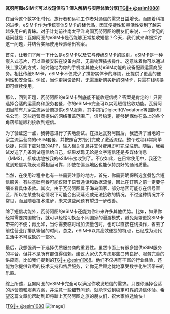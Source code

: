 **瓦努阿图eSIM卡可以收短信吗？深入解析与实际体验分享[[TG💪+ @esim1088](https://t.me/s/esim1088)]**

在当今这个数字化时代，旅行者和远程工作者对通信的需求日益增长。而随着科技的进步，eSIM卡作为传统实体SIM卡的替代品，因其便捷性和灵活性受到了越来越多用户的青睐。对于计划前往南太平洋岛国瓦努阿图的朋友们来说，一个常见的疑问就是：瓦努阿图的eSIM卡是否能够正常接收短信？今天，我们就来详细探讨这一问题，并结合实际使用经验给出答案。

首先，让我们了解一下什么是eSIM卡以及它与传统SIM卡的区别。eSIM卡是一种嵌入式芯片，可以直接安装在设备内部，无需物理插拔操作。这意味着你可以通过线上激活的方式，随时随地为你的手机或其他支持eSIM功能的设备配置运营商服务。相比传统SIM卡，eSIM卡不仅减少了携带实体卡的麻烦，还提供了更高的便利性和安全性。例如，当你更换设备时，无需重新购买新的SIM卡，只需在线切换即可继续使用。

那么，回到正题，瓦努阿图的eSIM卡到底能不能收短信呢？答案是肯定的！只要选择合适的运营商和服务套餐，你的eSIM卡完全可以实现短信接收功能。瓦努阿图目前有几家主流运营商提供eSIM服务，其中包括Digicel和Vodafone等国际知名公司。这些运营商提供的网络覆盖范围广，信号稳定，能够确保你在岛上的各个角落都能顺利接收到短信。

为了验证这一点，我特意进行了实地测试。在抵达瓦努阿图后，我选择了当地的一家主流运营商的eSIM套餐，并按照官方指引完成了激活流程。整个过程非常简单快捷，只需下载对应的APP，输入相关信息并支付费用即可完成注册。随后，我尝试发送了几条测试短信给自己，结果发现无论是文字短信还是多媒体消息（MMS），都成功地被我的eSIM卡接收到了。不仅如此，在日常使用中，我还注意到短信功能表现得相当可靠，即使在偏远地区也能保持良好的通讯质量。

当然，在使用过程中也有一些需要注意的地方。首先，你需要确保所选套餐包含短信服务。有些基础套餐可能仅限于语音通话和数据流量，因此在订购之前一定要仔细查看具体条款。其次，由于瓦努阿图属于海岛国家，部分地区可能存在信号盲区，所以在某些特定情况下可能会出现延迟或无法接收的情况。不过这种情况并不常见，而且随着技术进步，未来这些问题有望进一步改善。

除了短信功能外，瓦努阿图的eSIM卡还能为你带来许多其他优势。比如，如果你经常需要跨国旅行，就可以轻松切换至不同国家的漫游模式，避免频繁更换SIM卡带来的不便；再比如，当你需要临时增加流量包时，也可以直接在线操作，省去了前往营业厅排队等候的时间。总之，eSIM卡以其高效便捷的特点，已经成为现代生活中不可或缺的一部分。

最后，我想强调一下选择优质服务商的重要性。虽然市面上有很多提供eSIM服务的平台，但并不是所有都值得信赖。建议大家优先考虑那些口碑良好、服务完善的供应商，比如我们提到的[TG💪+ @esim1088](https://t.me/s/esim1088)。他们不仅拥有丰富的行业经验，还能为你提供详尽的技术支持和售后服务，让你无后顾之忧地享受数字化生活带来的乐趣。

综上所述，瓦努阿图的eSIM卡完全可以满足你收发短信的需求。只要你选择合适的运营商和服务方案，并注意一些细节问题，就能享受到稳定可靠的通信体验。希望这篇文章能帮助到即将踏上瓦努阿图之旅的朋友们，祝大家旅途愉快！

[[TG💪+ @esim1088](https://t.me/s/esim1088) ![Image](https://i.postimg.cc/4NQfJmqS/Snipaste-2025-05-13-00-14-12.png)]